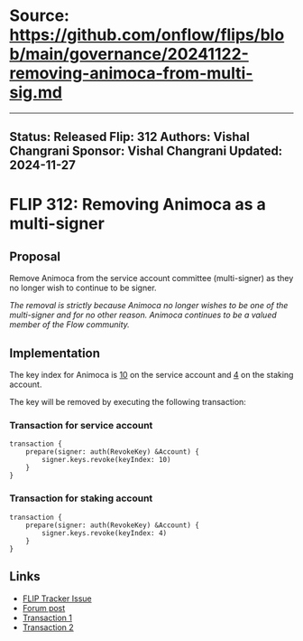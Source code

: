 # Source: https://github.com/onflow/flips/blob/main/governance/20241122-removing-animoca-from-multi-sig.md

---
Status: Released
Flip: 312
Authors: Vishal Changrani
Sponsor: Vishal Changrani
Updated: 2024-11-27
---

# FLIP 312: Removing Animoca as a multi-signer

## Proposal
Remove Animoca from the service account committee (multi-signer) as they no longer wish to continue to be signer.

_The removal is strictly because Animoca no longer wishes to be one of the multi-signer and for no other reason. Animoca continues to be a valued member of the Flow community._

## Implementation

The key index for Animoca is [10](https://github.com/onflow/service-account/blob/main/flow.json#L45-L49) on the service account and [4](https://github.com/onflow/service-account/blob/main/flow-staking.json#L57-L62) on the staking account.

The key will be removed by executing the following transaction:

### Transaction for service account

```
transaction {
    prepare(signer: auth(RevokeKey) &Account) {
        signer.keys.revoke(keyIndex: 10)
    }
}
```

### Transaction for staking account

```
transaction {
    prepare(signer: auth(RevokeKey) &Account) {
        signer.keys.revoke(keyIndex: 4)
    }
}
```

## Links
- [FLIP Tracker Issue](https://github.com/onflow/flips/issues/312)
- [Forum post](https://forum.flow.com/t/flip-312-removing-animoca-as-a-multi-signer/6844)
- [Transaction 1](https://www.flowscan.io/tx/3969c4e8172afe32866c40dd16dbe3e591de42d336db32739c376d0351044434)
- [Transaction 2](https://www.flowscan.io/tx/c1b06e5a3a52c4bc526aac42189fe12ae8a7983752fe40d5560d670cb7ca06f1)
